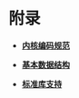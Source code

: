 # 附录<a name="ZH-CN_TOPIC_0000001123948061"></a>

-   **[内核编码规范](内核编码规范.md)**  

-   **[基本数据结构](基本数据结构.md)**  

-   **[标准库支持](标准库支持.md)**  


